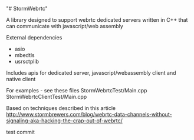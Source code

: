 "# StormWebrtc" 

A library designed to support webrtc dedicated servers written in C++ that can communicate with javascript/web assembly

External dependencies
  - asio
  - mbedtls
  - usrsctplib

Includes apis for dedicated server, javascript/webassembly client and native client

For examples - see these files
StormWebrtcTest/Main.cpp
StormWebrtcClientTest/Main.cpp

Based on techniques described in this article
http://www.stormbrewers.com/blog/webrtc-data-channels-without-signaling-aka-hacking-the-crap-out-of-webrtc/

test commit